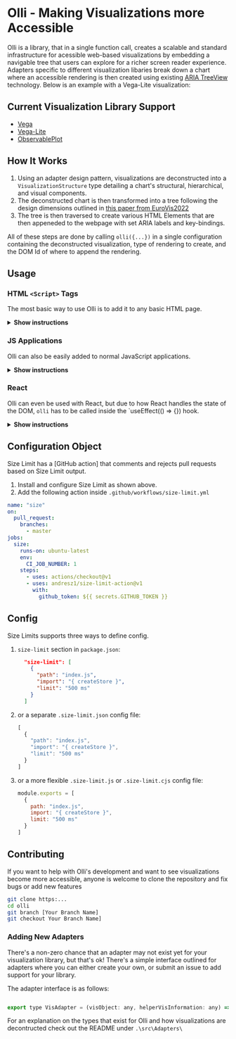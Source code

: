 # Olli - Making Visualizations more Accessible

Olli is a library, that in a single function call, creates a scalable and standard infrastructure for acessible web-based visualizations
by embedding a navigable tree that users can explore for a richer screen reader experience. Adapters specific
to different visualization libaries break down a chart where an accessible rendering is then created using existing
[ARIA TreeView](https://www.w3.org/wiki/TreeView) technology. Below is an example with a Vega-Lite visualization:

<div align="center">
  <div id="Vis"></div>
  <div id="Tree"></div>
  <script>
    let spec = {
              "$schema": "https://vega.github.io/schema/vega-lite/v5.json",
              "name": "trellis_barley",
              "description": "A trellis of Barley yields from the 1930s, complete with main-effects ordering to facilitate comparison.",
              "data": {"url": "https://raw.githubusercontent.com/vega/vega-datasets/next/data/barley.json"},
              "mark": "point",
              "height": {"step": 12},
              "encoding": {
                "facet": {
                  "field": "site",
                  "type": "ordinal",
                  "columns": 2,
                  "sort": {"op": "median", "field": "yield"}
                },
                "x": {
                  "field": "yield",
                  "type": "quantitative",
                  "scale": {"zero": false}
                },
                "y": {
                  "field": "variety",
                  "type": "ordinal",
                  "sort": "-x"
                },
                "color": {"field": "year", "type": "nominal"}
              }
            }
     let vgSpec = vegaLite.compile(spec).spec
     const runtime = vega.parse(vgSpec);
     const render = document.getElementById('Vis');
     let view = new vega.View(runtime)
              .logLevel(vega.Warn)
              .initialize(render)
              .renderer('canvas') // Render as an image to not pollute DOM with elements that the screen reader needs to traverse first.
              .hover()
              .runAsync()
              .then(val => {
                window.createAccessibilityTree({
                  adapter: "vega-lite",
                  renderType: "tree",
                  domId: "Tree",
                  visObject: val,
                  visSpec: specArray[specIndex] })
                });
  </script>
</div>

## Current Visualization Library Support

* [Vega](https://vega.github.io/vega/)
* [Vega-Lite](https://vega.github.io/vega-lite)
* [ObservablePlot](https://observablehq.com/@observablehq/plot)

## How It Works

1. Using an adapter design pattern, visualizations are deconstructed into a `VisualizationStructure` type
   detailing a chart's structural, hierarchical, and visual components.
2. The deconstructed chart is then transformed into a tree following the design dimensions outlined in
   [this paper from EuroVis2022](http://vis.csail.mit.edu/pubs/rich-screen-reader-vis-experiences/)
3. The tree is then traversed to create various HTML Elements that are then appeneded to the webpage with set
   ARIA labels and key-bindings.

All of these steps are done by calling `olli({...})` in a single configuration containing the deconstructed
visualization, type of rendering to create, and the DOM Id of where to append the rendering.

## Usage

### HTML `<Script>` Tags

The most basic way to use Olli is to add it to any basic HTML page.

<details><summary><b>Show instructions</b></summary>

1. Add the script tag inside the document `<head>`:

    ```html
    <html>
      ...
      <head>
         ...
         <script src="..." />
         ...
      </head>
      ...
    </html>
    ```

2. Call Olli from a `<script>` tag:

    ```html
    ...
    <script>
      ...
      olli({
        visualization: vegaLiteAdapter(visSpec, additionalInfo),
        renderType: 'tree'
        domId: 'Accessible-Vis'
      })
    </script>
    ```

</details>

### JS Applications

Olli can also be easily added to normal JavaScript applications.

<details><summary><b>Show instructions</b></summary>

1. Install the preset:

    ```sh
    npm install olli
    ```

2. Import `olli`, and the adapter you want to use, into the file you want to use it in

    ```js
    import {olli, vegaLiteAdater} from 'olli'
    
    ...
    ```

3. Call `olli` and set-up your configuration object:

    ```js
    ...

      olli({
        visualization: vegaLiteAdapter(visSpec, additionalInfo),
        renderType: 'tree'
        domId: 'Accessible-Vis'
      })
    ...   
    ```

</details>

### React

Olli can even be used with React, but due to how React handles the state of the DOM, `olli` has to be called
inside the `useEffect(() => {}) hook.

<details><summary><b>Show instructions</b></summary>

1. Install preset:

    ```sh
    npm install olli
    ```

2. Import `olli`, and the adapter you want to use, into the component you want to use it in

    ```js
    import {olli, vegaLiteAdater} from 'olli'
    
    ...
    ```

3. Call `olli` and set-up your configuration object inside the `useEffect(() => {})` hook:

    ```js
    ...

    useEffect(() => {
      olli({
        visualization: vegaLiteAdapter(visSpec, additionalInfo),
        renderType: 'tree'
        domId: 'Accessible-Vis'
      })
    })
    ...   
    ```

</details>

## Configuration Object

Size Limit has a [GitHub action] that comments and rejects pull requests based
on Size Limit output.

1. Install and configure Size Limit as shown above.
2. Add the following action inside `.github/workflows/size-limit.yml`

```yaml
name: "size"
on:
  pull_request:
    branches:
      - master
jobs:
  size:
    runs-on: ubuntu-latest
    env:
      CI_JOB_NUMBER: 1
    steps:
      - uses: actions/checkout@v1
      - uses: andresz1/size-limit-action@v1
        with:
          github_token: ${{ secrets.GITHUB_TOKEN }}
```

## Config

Size Limits supports three ways to define config.

1. `size-limit` section in `package.json`:

   ```json
     "size-limit": [
       {
         "path": "index.js",
         "import": "{ createStore }",
         "limit": "500 ms"
       }
     ]
   ```

2. or a separate `.size-limit.json` config file:

   ```js
   [
     {
       "path": "index.js",
       "import": "{ createStore }",
       "limit": "500 ms"
     }
   ]
   ```

3. or a more flexible `.size-limit.js` or `.size-limit.cjs` config file:

   ```js
   module.exports = [
     {
       path: "index.js",
       import: "{ createStore }",
       limit: "500 ms"
     }
   ]
   ```

## Contributing

If you want to help with Olli's development and want to see visualizations become more accessible,
anyone is welcome to clone the repository and fix bugs or add new features

```sh
git clone https:...
cd olli
git branch [Your Branch Name]
git checkout Your Branch Name]
```

### Adding New Adapters

There's a non-zero chance that an adapter may not exist yet for your visualization library, but that's ok!
There's a simple interface outlined for adapters where you can either create your own, or submit an issue to
add support for your library.

The adapter interface is as follows:

```js

export type VisAdapter = (visObject: any, helperVisInformation: any) => VisualizationStructure

```

For an explanation on the types that exist for Olli and how visualizations are decontructed check out the
README under `.\src\Adapters\`
